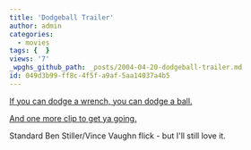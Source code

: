 ```yaml
---
title: 'Dodgeball Trailer'
author: admin
categories:
  - movies
tags: {  }
views: '7'
_wpghs_github_path: _posts/2004-04-20-dodgeball-trailer.md
id: 049d3b99-ff8c-4f5f-a9af-5aa14037a4b5
---
```

<p><a href="http://www.apple.com/trailers/fox/dodgeball/">If you can dodge a wrench, you can dodge a ball.</a></p>
<p><a href="http://www.apple.com/trailers/fox/dodgeball/clip.html">And one more clip to get ya going.</a></p>
<p>Standard Ben Stiller/Vince Vaughn flick - but I'll still love it.</p>
